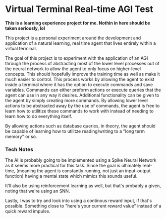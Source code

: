 # Virtual Terminal Real-time AGI Test

**This is a learning experience project for me. Nothin in here should be taken seriously, lol**

This project is a personal experiment around the development and application of a natural learning, real time agent that lives entirely within a virtual terminal.

The goal of this project is to experiment with the application of an AGI through the process of abstracting most of the lower level processes out of the neural network to allow the agent to only focus on higher-level concepts. This should hopefully improve the training time as well as make it much easier to control. This process works by allowing the agent to exist inside a terminal where it has the option to execute commands and save variables. Commands can either preform actions or execute queries that the agent can use in any way it desires. Additional functionality can be given to the agent by simply creating more commands. By allowing lower level actions to be abstracted away by the use of commands, the agent is free to learn how to utilitize these commands to work with instead of needing to learn how to do everything itself.

By allowing actions such as database queries, in theory, the agent should be capable of learning how to utilitze reading/writing to a "long term memory" or so.

### Tech Notes

The AI is probably going to be implemented using a Spike Neural Network as it seems more practical for this task. Since the goal is ultimately real-time, (meaning the agent is constantly running, not just an input-output function) having a mental state which mimics this sounds useful.

It'll also be using reinforcement learning as well, but that's probably a given, noting that we're using an SNN.

Lastly, I was to try and look into using a continous reward input, if that's possible. Something close to "here's your current reward value" instead of a quick reward impulse.

